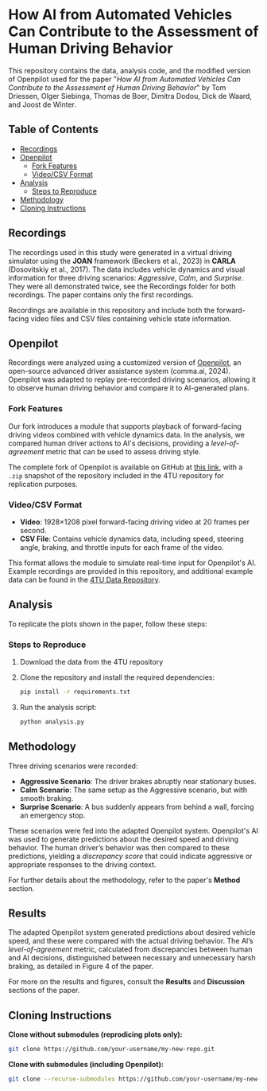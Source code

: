 # How AI from Automated Vehicles Can Contribute to the Assessment of Human Driving Behavior

This repository contains the data, analysis code, and the modified version of Openpilot used for the paper "*How AI from Automated Vehicles Can Contribute to the Assessment of Human Driving Behavior*" by Tom Driessen, Olger Siebinga, Thomas de Boer, Dimitra Dodou, Dick de Waard, and Joost de Winter.

## Table of Contents
- [Recordings](#recordings)
- [Openpilot](#openpilot)
  - [Fork Features](#fork-features)
  - [Video/CSV Format](#videocsv-format)
- [Analysis](#analysis)
  - [Steps to Reproduce](#steps-to-reproduce)
- [Methodology](#methodology)
- [Cloning Instructions](#cloning-instructions)

## Recordings

The recordings used in this study were generated in a virtual driving simulator using the **JOAN** framework (Beckers et al., 2023) in **CARLA** (Dosovitskiy et al., 2017). The data includes vehicle dynamics and visual information for three driving scenarios: *Aggressive*, *Calm*, and *Surprise*. They were all demonstrated twice, see the Recordings folder for both recordings. The paper contains only the first recordings.

Recordings are available in this repository and include both the forward-facing video files and CSV files containing vehicle state information.

## Openpilot

Recordings were analyzed using a customized version of [Openpilot](https://github.com/commaai/openpilot), an open-source advanced driver assistance system (comma.ai, 2024). Openpilot was adapted to replay pre-recorded driving scenarios, allowing it to observe human driving behavior and compare it to AI-generated plans.

### Fork Features
Our fork introduces a module that supports playback of forward-facing driving videos combined with vehicle dynamics data. In the analysis, we compared human driver actions to AI's decisions, providing a *level-of-agreement* metric that can be used to assess driving style.

The complete fork of Openpilot is available on GitHub at [this link](https://github.com/tomdries/openpilot), with a `.zip` snapshot of the repository included in the 4TU repository for replication purposes.

### Video/CSV Format
- **Video**: 1928×1208 pixel forward-facing driving video at 20 frames per second.
- **CSV File**: Contains vehicle dynamics data, including speed, steering angle, braking, and throttle inputs for each frame of the video.

This format allows the module to simulate real-time input for Openpilot's AI. Example recordings are provided in this repository, and additional example data can be found in the [4TU Data Repository](https://data.4tu.nl/).

## Analysis

To replicate the plots shown in the paper, follow these steps:

### Steps to Reproduce
1. Download the data from the 4TU repository 

2. Clone the repository and install the required dependencies:
    ```bash
    pip install -r requirements.txt
    ```

3. Run the analysis script:
    ```bash
    python analysis.py
    ```


## Methodology

Three driving scenarios were recorded:
- **Aggressive Scenario**: The driver brakes abruptly near stationary buses.
- **Calm Scenario**: The same setup as the Aggressive scenario, but with smooth braking.
- **Surprise Scenario**: A bus suddenly appears from behind a wall, forcing an emergency stop.

These scenarios were fed into the adapted Openpilot system. Openpilot's AI was used to generate predictions about the desired speed and driving behavior. The human driver’s behavior was then compared to these predictions, yielding a *discrepancy score* that could indicate aggressive or appropriate responses to the driving context.

For further details about the methodology, refer to the paper's **Method** section.

## Results

The adapted Openpilot system generated predictions about desired vehicle speed, and these were compared with the actual driving behavior. The AI’s *level-of-agreement* metric, calculated from discrepancies between human and AI decisions, distinguished between necessary and unnecessary harsh braking, as detailed in Figure 4 of the paper.

For more on the results and figures, consult the **Results** and **Discussion** sections of the paper.

## Cloning Instructions

**Clone without submodules (reprodicing plots only):**
```bash
git clone https://github.com/your-username/my-new-repo.git
```

**Clone with submodules (including Openpilot):**

```bash
git clone --recurse-submodules https://github.com/your-username/my-new-repo.git
```


